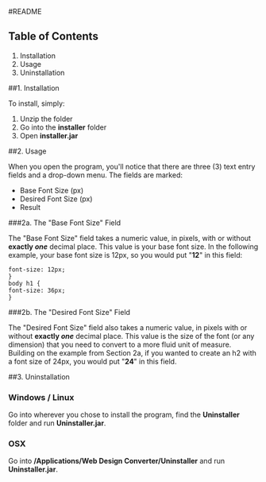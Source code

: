 

#README

## Table of Contents

1. Installation  
2. Usage  
3. Uninstallation

##1. Installation

To install, simply:

1. Unzip the folder  
2. Go into the **installer** folder  
3. Open **installer.jar**

##2. Usage

When you open the program, you'll notice that there are three (3) text entry fields and a drop-down menu.  The fields are marked:

* Base Font Size (px)  
* Desired Font Size (px)  
* Result

###2a. The "Base Font Size" Field

The "Base Font Size" field takes a numeric value, in pixels, with or without **exactly *one*** decimal place.  This value is your base font size.  In the following example, your base font size is 12px, so you would put "**12**" in this field:

```body{
font-size: 12px;
}  
body h1 {
font-size: 36px;
}
```

###2b. The "Desired Font Size" Field

The "Desired Font Size" field also takes a numeric value, in pixels with or without **exactly *one*** decimal place.  This value is the size of the font (or any dimension) that you need to convert to a more fluid unit of measure.  Building on the example from Section 2a, if you wanted to create an h2 with a font size of 24px, you would put "**24**" in this field.

##3. Uninstallation

### Windows / Linux

Go into wherever you chose to install the program, find the **Uninstaller** folder and run **Uninstaller.jar**.

### OSX

Go into **/Applications/Web Design Converter/Uninstaller** and run **Uninstaller.jar**.